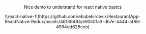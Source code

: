 <p align="center">Nice demo to understand for react native basics</p>

<p align="center">
![react-native-1](https://github.com/ebubekircevik/RestaurantApp-ReactNative-Redux/assets/46139484/e90501a3-db7e-4444-af86-4994dd628eeb)
</p>

